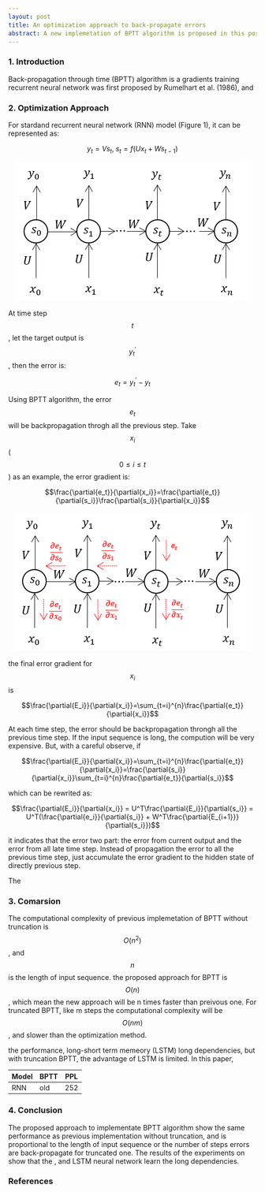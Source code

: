 ```yaml
---
layout: post
title: An optimization approach to back-propagate errors
abstract: A new implemetation of BPTT algorithm is proposed in this post.
---
```


### 1. Introduction
Back-propagation through time (BPTT) algorithm is a gradients training recurrent neural network was first proposed by Rumelhart et al. (1986), and 

### 2. Optimization Approach 
For stardand recurrent neural network (RNN) model (Figure 1), it can be represented as:

$$y_t = Vs_t,\;s_t = f(Ux_t + Ws_{t-1})$$

<div style="text-align: center;">
<img src="/images/bptt/rnn.png">
</div>

At time step $$t$$, let the target output is $$y_{t}^{'}$$, then the error is:

$$e_t = y_{t}^{'} - y_t$$

Using BPTT algorithm, the error $$e_t$$ will be backpropagation throgh all the previous step. Take $$x_i$$ ($$0\leq{i}\leq{t}$$) as an example, the error gradient is:

$$\frac{\partial{e_t}}{\partial{x_i}}=\frac{\partial{e_t}}{\partial{s_i}}\frac{\partial{s_i}}{\partial{x_i}}$$

<div style="text-align: center;">
<img src="/images/bptt/error.png">
</div>

the final error gradient for $$x_i$$ is

$$\frac{\partial{E_i}}{\partial{x_i}}=\sum_{t=i}^{n}\frac{\partial{e_t}}{\partial{x_i}}$$

At each time step, the error should be backpropagation throngh all the previous time step. If the input sequence is long, the compution will be very expensive. But, with a careful observe, if 

$$\frac{\partial{E_i}}{\partial{x_i}}=\sum_{t=i}^{n}\frac{\partial{e_t}}{\partial{x_i}}=\frac{\partial{s_i}}{\partial{x_i}}\sum_{t=i}^{n}\frac{\partial{e_t}}{\partial{s_i}}$$

which can be rewrited as:

$$\frac{\partial{E_i}}{\partial{x_i}} = U^T\frac{\partial{E_i}}{\partial{s_i}} =  U^T(\frac{\partial{e_i}}{\partial{s_i}} + W^T\frac{\partial{E_{i+1}}}{\partial{s_i}})$$

it indicates that the error two part: the error from current output and the error from all late time step. Instead of propagation the error to all the previous time step, just accumulate the error gradient to the hidden state of directly previous step. 

The 

### 3. Comarsion
The computational complexity of previous implemetation of BPTT without truncation is $$O(n^2)$$, and $$n$$ is the length of input sequence. the proposed approach for BPTT is $$O(n)$$, which mean the new approach will be n times faster than preivous one. For truncated BPTT, like m steps the computational complexity will be $$O(nm)$$, and slower than the optimization method.

the performance, long-short term memeory (LSTM) long dependencies, but with truncation BPTT, the advantage of LSTM is limited. In this paper, 

Model | BPTT | PPL
------|------|----
RNN   | old  | 252

### 4. Conclusion
The proposed approach to implementate BPTT algorithm show the same performance as previous implementation without truncation, and is proportional to the length of input sequence or the number of steps errors are back-propagate for truncated one. The results of the experiments on show that the , and LSTM neural network learn the long dependencies.

### References